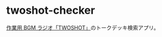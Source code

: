 # twoshot-checker

[作業用 BGM ラジオ「TWOSHOT」](https://www.youtube.com/playlist?list=PLzckwRJHh9_eqAzbnEZMZnRtclGcx04FT)のトークデッキ検索アプリ。
